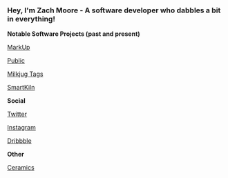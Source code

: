 ### Hey, I'm Zach Moore - A software developer who dabbles a bit in everything!

**Notable Software Projects (past and present)**

[MarkUp](https://github.com/ZachJMoore/markup-updates)

[Public](https://public.milkjug.io/)

[Milkjug Tags](https://tags.milkjug.io/)

[SmartKiln](https://smartkiln.net/)

**Social**

[Twitter](https://twitter.com/iamzachjmoore)

[Instagram](https://www.instagram.com/iamzachjmoore)

[Dribbble](https://dribbble.com/iamzachjmoore)

**Other**

[Ceramics](https://photos.app.goo.gl/QYJADQk4RPkzaDPW9)

<!--
**ZachJMoore/zachjmoore** is a ✨ _special_ ✨ repository because its `README.md` (this file) appears on your GitHub profile.

Here are some ideas to get you started:

- 🔭 I’m currently working on ...
- 🌱 I’m currently learning ...
- 👯 I’m looking to collaborate on ...
- 🤔 I’m looking for help with ...
- 💬 Ask me about ...
- 📫 How to reach me: ...
- 😄 Pronouns: ...
- ⚡ Fun fact: ...
-->
